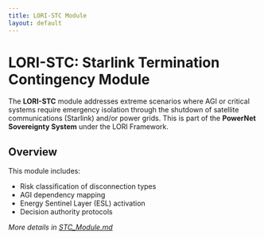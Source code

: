 ```yaml
---
title: LORI-STC Module
layout: default
---
```


# LORI-STC: Starlink Termination Contingency Module

The **LORI-STC** module addresses extreme scenarios where AGI or critical systems require emergency isolation through the shutdown of satellite communications (Starlink) and/or power grids. This is part of the **PowerNet Sovereignty System** under the LORI Framework.

## Overview

This module includes:
- Risk classification of disconnection types
- AGI dependency mapping
- Energy Sentinel Layer (ESL) activation
- Decision authority protocols

*More details in [STC_Module.md](STC_Module.md)*
